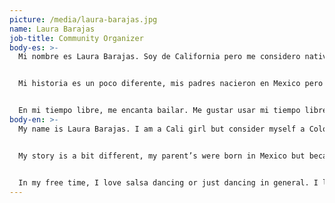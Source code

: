 ```yaml
---
picture: /media/laura-barajas.jpg
name: Laura Barajas
job-title: Community Organizer
body-es: >-
  Mi nombre es Laura Barajas. Soy de California pero me considero nativa del estado de Colorado. Tengo un niño de dos añitos y recientemente cumpli un año de casada. Estoy muy emocionada con este nuevo puesto en Fuerza Latina. Estoy ansiosa por el futuro de esta gran organizacion y la hermosa gente que esta involucrada.


  Mi historia es un poco diferente, mis padres nacieron en Mexico pero se convirtieron en ciudadanos de los Estados Unidos hace mucho tiempo atras. Nunca senti que perderia a mis padres a este sistema de inmigracion. No era ni Mexicana ni “gringa.” Desde muy temprana edad a mi me interezaron las leyes de inmigracion. Yo creo que realmente todos tenemos el derecho a progresar y para muchos eso significa quedarse en los Estados Unidos. No me gustan las injusticias y creciendo vi mucho de eso a mi alrededor y me prometi que ayudaria a que hubiera un cambio. Espero algun dia hacer un gran impacto y poder tener igualdad en este pais. Mi sueño es algun dia poder graduarme de licensiada de inmigracion y poder ayudar a los que no se pueden ayudar asi mismos. Mientras tanto, seguire mi lucha con Fuerza Latina.


  En mi tiempo libre, me encanta bailar. Me gustar usar mi tiempo libre para ayudar a la comunidad y ser voluntaria en donde me necesiten. Yo eh sido voluntaria con Homeless Gear, FOCO Cafe y cada cuando Fuerza Latina tenia un evento. Creo que todos debemos hacer nuestra parte por la comunidad.
body-en: >-
  My name is Laura Barajas. I am a Cali girl but consider myself a Colorado Native. I have a 2 year old son and have been married for almost a full year, yay! I am ecstatic about this new position in Fuerza Latina. I am excited for the future in this amazing organization and the great people involved.


  My story is a bit different, my parent’s were born in Mexico but became US citizens early on. I never felt scared that i would lose my parents to the system. With all this, i still felt like i didn’t belong in this city. I wasn’t Mexican and i wasn’t “white.” I became interested in immigration from a young age. I believe we all deserve the right to progress in life and for many that involves staying in the United States. I don’t like injustice and growing up I saw a lot of that and I promised myself I would help change that. I hope for one day to make an impact and conquer diversity equality. My dream is to one day become an immigration attorney and help those that cannot help themselves. In the meantime, i will continue “mi lucha” with Fuerza Latina.


  In my free time, I love salsa dancing or just dancing in general. I like to spend time with the community and volunteer any time i have a chance. I have volunteered for Homeless Gear, for FOCO cafe, or anytime Fuerza Latina had an event. I believe we all need to do our part.
---
```

